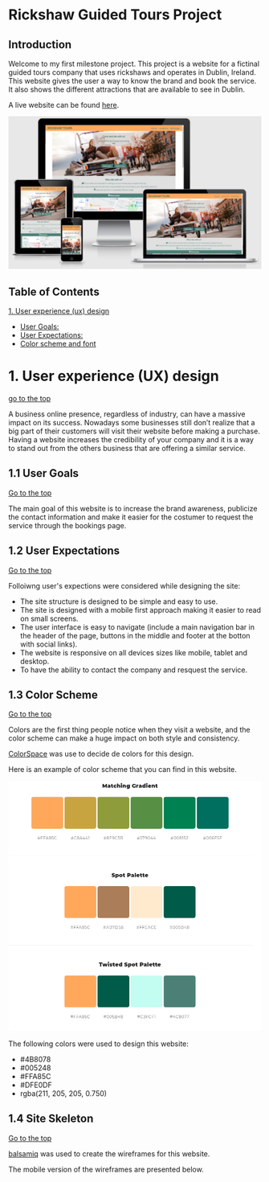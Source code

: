 
# Rickshaw Guided Tours Project

## Introduction 
Welcome to my first milestone project. This project is a website for a fictinal guided tours company that uses rickshaws and operates in Dublin, Ireland. This website gives the user a way to know the brand and book the service. It also shows the different attractions that are available to see in Dublin.

A live website can be found [here](https://marcellomuy.github.io/ci-milestone-p1/).

![website preview](assets/images/responsive-screenshot.png)

## Table of Contents
 [1. User experience (ux) design](#ux)
  - [User Goals:](#user-goals)
  - [User Expectations:](#user-expectations)
  -	[Color scheme and font](#color-scheme)


<a name="ux"></a>
# 1. User experience (UX) design
[go to the top](#table-of-contents)

A business online presence, regardless of industry, can have a massive impact on its success. Nowadays some businesses still don’t realize that a big part of their customers will visit their website before making a purchase. Having a website increases the credibility of your company and  it is a way to stand out from the others business that are offering a similar service. 

<a name="user-goals"></a>
## 1.1 User Goals
  [Go to the top](#table-of-contents)

The main goal of this website is to increase the brand awareness, publicize the contact information and make it easier for the costumer to request the service through the bookings page.

<a name="user-expectations"></a>
## 1.2 User Expectations
  [Go to the top](#table-of-contents)

Folloiwng user's expections were considered while designing the site:
* The site structure is designed to be simple and easy to use.
* The site is designed with a mobile first approach making it easier to read on small screens. 
* The user interface is easy to navigate (include a main navigation bar in the header of the page, buttons in the middle and footer at the botton with social links).
* The website is responsive on all devices sizes like mobile, tablet and desktop.
* To have the ability to contact the company and resquest the service.

<a name="color-scheme"></a>
## 1.3 Color Scheme
  [Go to the top](#table-of-contents)

  Colors are the first thing people notice when they visit a website, and the color scheme can make a huge impact on both style and consistency.
   
  [ColorSpace](https://mycolor.space/) was use to decide de colors for this design.

  Here is an example of color scheme that you can find in this website.

  ![color scheme](assets/images/color-scheme.png) 

  The following colors were used to design this website:
  * #4B8078 
  * #005248
  * #FFA85C
  * #DFE0DF
  * rgba(211, 205, 205, 0.750)

<a name="wireframes"></a>
## 1.4 Site Skeleton
  [Go to the top](#table-of-contents)

[balsamiq](https://balsamiq.com/) was used to create the wireframes for this website. 

The mobile version of the wireframes are presented below.







 
